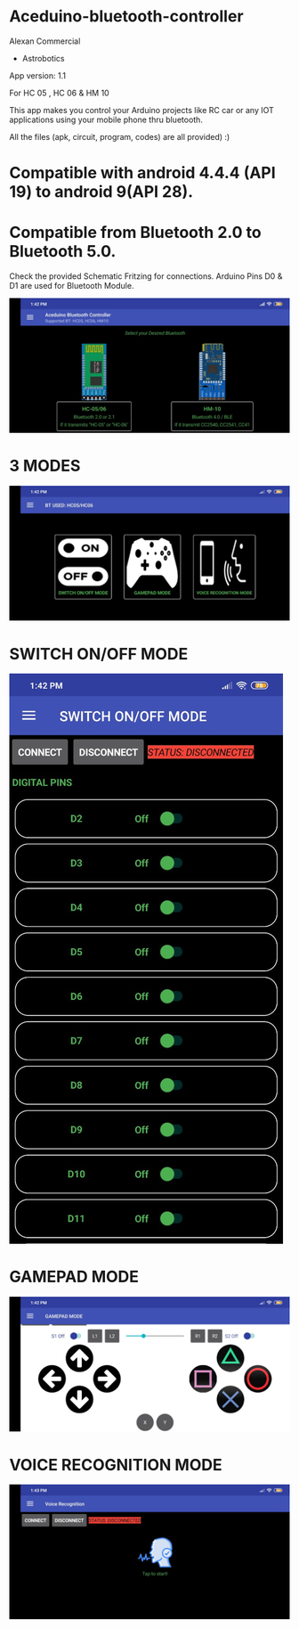# Aceduino-bluetooth-controller
Alexan Commercial
- Astrobotics

App version: 1.1


For HC 05 , HC 06 & HM 10

This app makes you control your Arduino projects like RC car or any IOT applications using your mobile phone thru bluetooth.

All the files (apk, circuit, program, codes) are all provided) :)

# Compatible with android 4.4.4 (API 19) to android 9(API 28). 
# Compatible from Bluetooth 2.0 to Bluetooth 5.0.


Check the provided Schematic Fritzing for connections. Arduino Pins D0 & D1 are used for Bluetooth Module.

![1](https://github.com/Astrobotics/Aceduino-bluetooth-controller/blob/master/APP/1)


#
# 3 MODES
![2](https://github.com/Astrobotics/Aceduino-bluetooth-controller/blob/master/APP/2)


#
# SWITCH ON/OFF MODE
![3](https://github.com/Astrobotics/Aceduino-bluetooth-controller/blob/master/APP/3)


#
# GAMEPAD MODE
![4](https://github.com/Astrobotics/Aceduino-bluetooth-controller/blob/master/APP/4)



#
# VOICE RECOGNITION MODE
![5](https://github.com/Astrobotics/Aceduino-bluetooth-controller/blob/master/APP/5)
